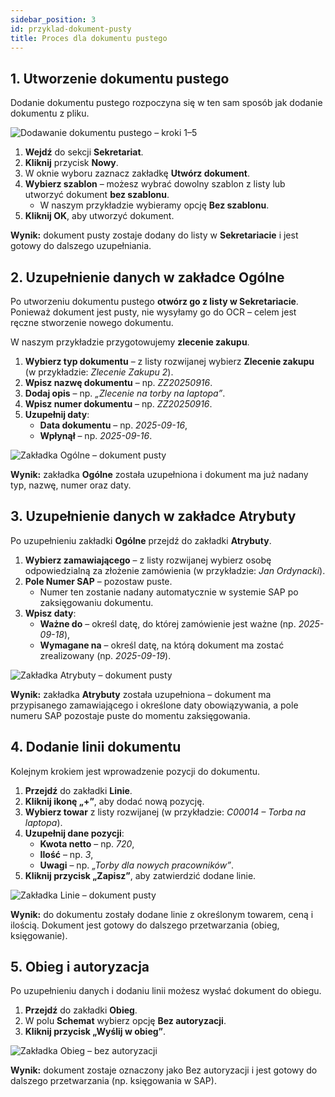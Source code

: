 ```yaml
---
sidebar_position: 3
id: przyklad-dokument-pusty
title: Proces dla dokumentu pustego
---
```


## 1. Utworzenie dokumentu pustego

Dodanie dokumentu pustego rozpoczyna się w ten sam sposób jak dodanie dokumentu z pliku.  

![Dodawanie dokumentu pustego – kroki 1–5](/img/przyklad20.png)

1. **Wejdź** do sekcji **Sekretariat**.  
2. **Kliknij** przycisk **Nowy**.  
3. W oknie wyboru zaznacz zakładkę **Utwórz dokument**.  
4. **Wybierz szablon** – możesz wybrać dowolny szablon z listy lub utworzyć dokument **bez szablonu**.  
   - W naszym przykładzie wybieramy opcję **Bez szablonu**.  
5. **Kliknij OK**, aby utworzyć dokument.  

**Wynik:** dokument pusty zostaje dodany do listy w **Sekretariacie** i jest gotowy do dalszego uzupełniania.  

## 2. Uzupełnienie danych w zakładce **Ogólne**

Po utworzeniu dokumentu pustego **otwórz go z listy w Sekretariacie**.  
Ponieważ dokument jest pusty, nie wysyłamy go do OCR – celem jest ręczne stworzenie nowego dokumentu.  

W naszym przykładzie przygotowujemy **zlecenie zakupu**.  

1. **Wybierz typ dokumentu** – z listy rozwijanej wybierz **Zlecenie zakupu** (w przykładzie: *Zlecenie Zakupu 2*).  
2. **Wpisz nazwę dokumentu** – np. *ZZ20250916*.  
3. **Dodaj opis** – np. *„Zlecenie na torby na laptopa”*.  
4. **Wpisz numer dokumentu** – np. *ZZ20250916*.  
5. **Uzupełnij daty**:  
   - **Data dokumentu** – np. *2025-09-16*,  
   - **Wpłynął** – np. *2025-09-16*.  

![Zakładka Ogólne – dokument pusty](/img/przyklad21.png)

**Wynik:** zakładka **Ogólne** została uzupełniona i dokument ma już nadany typ, nazwę, numer oraz daty.  

## 3. Uzupełnienie danych w zakładce **Atrybuty**

Po uzupełnieniu zakładki **Ogólne** przejdź do zakładki **Atrybuty**.  

1. **Wybierz zamawiającego** – z listy rozwijanej wybierz osobę odpowiedzialną za złożenie zamówienia (w przykładzie: *Jan Ordynacki*).  
2. **Pole Numer SAP** – pozostaw puste.  
   - Numer ten zostanie nadany automatycznie w systemie SAP po zaksięgowaniu dokumentu.  
3. **Wpisz daty**:  
   - **Ważne do** – określ datę, do której zamówienie jest ważne (np. *2025-09-18*),  
   - **Wymagane na** – określ datę, na którą dokument ma zostać zrealizowany (np. *2025-09-19*).  

![Zakładka Atrybuty – dokument pusty](/img/przyklad22.png)

**Wynik:** zakładka **Atrybuty** została uzupełniona – dokument ma przypisanego zamawiającego i określone daty obowiązywania, a pole numeru SAP pozostaje puste do momentu zaksięgowania.  

## 4. Dodanie linii dokumentu

Kolejnym krokiem jest wprowadzenie pozycji do dokumentu.  

1. **Przejdź** do zakładki **Linie**.  
2. **Kliknij ikonę „+”**, aby dodać nową pozycję.  
3. **Wybierz towar** z listy rozwijanej (w przykładzie: *C00014 – Torba na laptopa*).  
4. **Uzupełnij dane pozycji**:  
   - **Kwota netto** – np. *720*,  
   - **Ilość** – np. *3*,  
   - **Uwagi** – np. *„Torby dla nowych pracowników”*.  
5. **Kliknij przycisk „Zapisz”**, aby zatwierdzić dodane linie.  

![Zakładka Linie – dokument pusty](/img/przyklad23.png)

**Wynik:** do dokumentu zostały dodane linie z określonym towarem, ceną i ilością. Dokument jest gotowy do dalszego przetwarzania (obieg, księgowanie).  

## 5. Obieg i autoryzacja

Po uzupełnieniu danych i dodaniu linii możesz wysłać dokument do obiegu.  

1. **Przejdź** do zakładki **Obieg**.  
2. W polu **Schemat** wybierz opcję **Bez autoryzacji**.  
3. **Kliknij przycisk „Wyślij w obieg”**.  

![Zakładka Obieg – bez autoryzacji](/img/przyklad24.png)

**Wynik:** dokument zostaje oznaczony jako Bez autoryzacji i jest gotowy do dalszego przetwarzania (np. księgowania w SAP).  



